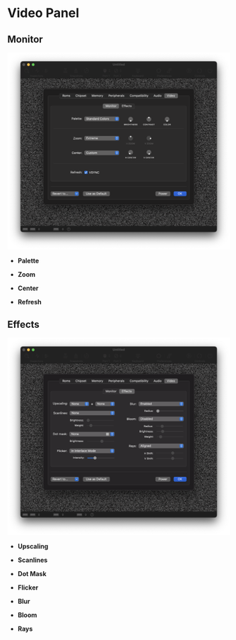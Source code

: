 # Video Panel

## Monitor 

  ![Video Panel](images/videoPanel.png "Video Panel")

  - **Palette**

  - **Zoom**

  - **Center**

  - **Refresh** 

## Effects

  ![Effects Panel](images/effectsPanel.png "Effects Panel")

  - **Upscaling**

  - **Scanlines**

  - **Dot Mask**

  - **Flicker**

  - **Blur**

  - **Bloom**

  - **Rays**
